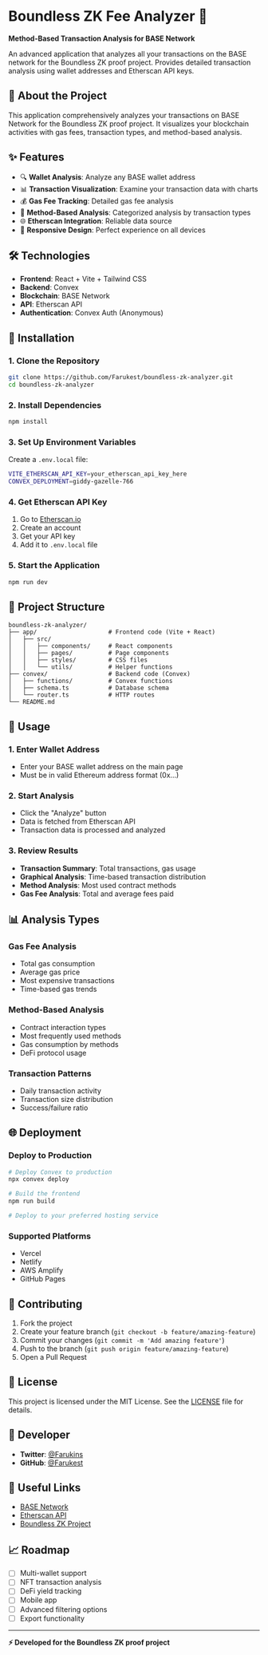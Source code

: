 # Boundless ZK Fee Analyzer 🍓

**Method-Based Transaction Analysis for BASE Network**

An advanced application that analyzes all your transactions on the BASE network for the Boundless ZK proof project. Provides detailed transaction analysis using wallet addresses and Etherscan API keys.

## 🎯 About the Project

This application comprehensively analyzes your transactions on BASE Network for the Boundless ZK proof project. It visualizes your blockchain activities with gas fees, transaction types, and method-based analysis.

## ✨ Features

- 🔍 **Wallet Analysis**: Analyze any BASE wallet address
- 📊 **Transaction Visualization**: Examine your transaction data with charts
- 💰 **Gas Fee Tracking**: Detailed gas fee analysis
- 🔧 **Method-Based Analysis**: Categorized analysis by transaction types
- 🌐 **Etherscan Integration**: Reliable data source
- 📱 **Responsive Design**: Perfect experience on all devices

## 🛠️ Technologies

- **Frontend**: React + Vite + Tailwind CSS
- **Backend**: Convex
- **Blockchain**: BASE Network
- **API**: Etherscan API
- **Authentication**: Convex Auth (Anonymous)

## 🚀 Installation

### 1. Clone the Repository
```bash
git clone https://github.com/Farukest/boundless-zk-analyzer.git
cd boundless-zk-analyzer
```

### 2. Install Dependencies
```bash
npm install
```

### 3. Set Up Environment Variables
Create a `.env.local` file:
```bash
VITE_ETHERSCAN_API_KEY=your_etherscan_api_key_here
CONVEX_DEPLOYMENT=giddy-gazelle-766
```

### 4. Get Etherscan API Key
1. Go to [Etherscan.io](https://etherscan.io/apis)
2. Create an account
3. Get your API key
4. Add it to `.env.local` file

### 5. Start the Application
```bash
npm run dev
```

## 📁 Project Structure

```
boundless-zk-analyzer/
├── app/                    # Frontend code (Vite + React)
│   ├── src/
│   │   ├── components/     # React components
│   │   ├── pages/          # Page components
│   │   ├── styles/         # CSS files
│   │   └── utils/          # Helper functions
├── convex/                 # Backend code (Convex)
│   ├── functions/          # Convex functions
│   ├── schema.ts           # Database schema
│   └── router.ts           # HTTP routes
└── README.md
```

## 🔧 Usage

### 1. Enter Wallet Address
- Enter your BASE wallet address on the main page
- Must be in valid Ethereum address format (0x...)

### 2. Start Analysis
- Click the "Analyze" button
- Data is fetched from Etherscan API
- Transaction data is processed and analyzed

### 3. Review Results
- **Transaction Summary**: Total transactions, gas usage
- **Graphical Analysis**: Time-based transaction distribution
- **Method Analysis**: Most used contract methods
- **Gas Fee Analysis**: Total and average fees paid

## 📊 Analysis Types

### Gas Fee Analysis
- Total gas consumption
- Average gas price
- Most expensive transactions
- Time-based gas trends

### Method-Based Analysis
- Contract interaction types
- Most frequently used methods
- Gas consumption by methods
- DeFi protocol usage

### Transaction Patterns
- Daily transaction activity
- Transaction size distribution
- Success/failure ratio

## 🌐 Deployment

### Deploy to Production
```bash
# Deploy Convex to production
npx convex deploy

# Build the frontend
npm run build

# Deploy to your preferred hosting service
```

### Supported Platforms
- Vercel
- Netlify
- AWS Amplify
- GitHub Pages

## 🤝 Contributing

1. Fork the project
2. Create your feature branch (`git checkout -b feature/amazing-feature`)
3. Commit your changes (`git commit -m 'Add amazing feature'`)
4. Push to the branch (`git push origin feature/amazing-feature`)
5. Open a Pull Request

## 📝 License

This project is licensed under the MIT License. See the [LICENSE](LICENSE) file for details.

## 👥 Developer

- **Twitter**: [@Farukins](https://twitter.com/Farukins)
- **GitHub**: [@Farukest](https://github.com/Farukest)

## 🔗 Useful Links

- [BASE Network](https://base.org/)
- [Etherscan API](https://docs.etherscan.io/)
- [Boundless ZK Project](#)

## 📈 Roadmap

- [ ] Multi-wallet support
- [ ] NFT transaction analysis
- [ ] DeFi yield tracking
- [ ] Mobile app
- [ ] Advanced filtering options
- [ ] Export functionality

---

**⚡ Developed for the Boundless ZK proof project**